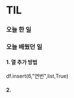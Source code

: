 # TIL

### 오늘 한 일

### 오늘 배웠던 일

#### 1. 열 추가 방법 
df.insert(6,"연번",list,True) 

#### 2. 
####
####
####
####
####
####
####
####
